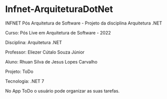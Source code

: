 # Infnet-ArquiteturaDotNet
INFNET Pós Arquitetura de Software - Projeto da disciplina Arquitetura .NET

Curso: Pós Live em Arquitetura de Software - 2022

Disciplina: Arquitetura .NET

Professor: Eliezer Cútalo Souza Júnior

Aluno: Rhuan Silva de Jesus Lopes Carvalho

Projeto: ToDo

Tecnologia: .NET 7

No App ToDo o usuário pode organizar as suas tarefas.
